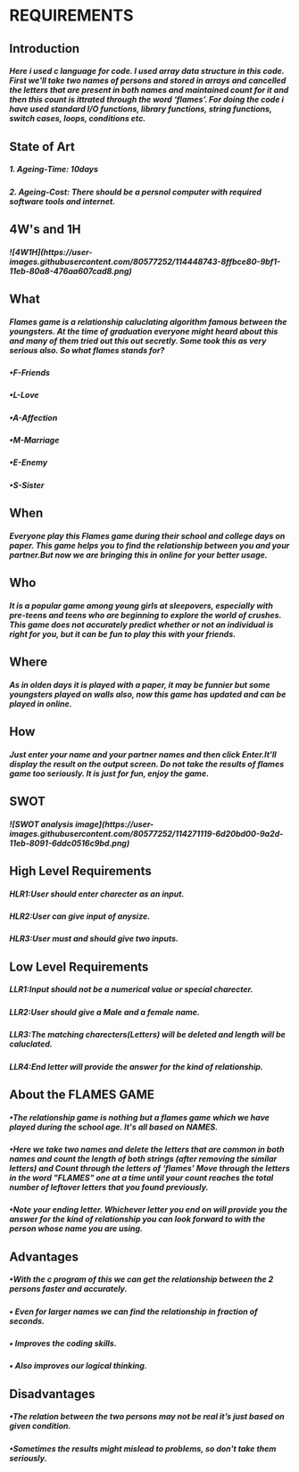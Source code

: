 <h1>REQUIREMENTS
  
<h2>Introduction
  
  
<h5>Here i used c language for code. I used array data structure in this code. First we'll take two names of persons and stored in arrays
and cancelled the letters that are present in both names and maintained count for it and then this count is ittrated through the word
‘flames’. For doing the code i have used standard I/O functions, library functions, string functions, switch cases, loops, conditions etc.

<h2>State of Art
<h5>1. Ageing-Time: 10days
<h5>2. Ageing-Cost: There should be a persnol computer with required software tools and internet.
  
<h2>4W's and 1H
  
<h5>![4W1H](https://user-images.githubusercontent.com/80577252/114448743-8ffbce80-9bf1-11eb-80a8-476aa607cad8.png)

<h2>What
<h5>Flames game is a relationship caluclating algorithm famous between the youngsters. At the time of graduation everyone might heard about this and many of them
  tried out this out secretly. Some took this as very serious also. So what flames stands for?
<h5>•F-Friends
<h5>•L-Love
<h5>•A-Affection
<h5>•M-Marriage
<h5>•E-Enemy
<h5>•S-Sister
<h2>When
<h5>Everyone play this Flames game during their school and college days on paper. This game helps you to find the relationship between you and your partner.But now
  we are bringing this in online for your better usage.
<h2>Who
<h5>It is a popular game among young girls at sleepovers, especially with pre-teens and teens who are beginning to explore the world of crushes. This game does not
  accurately predict whether or not an individual is right for you, but it can be fun to play this with your friends.
<h2>Where
<h5>As in olden days it is played with a paper, it may be funnier but some youngsters played on walls also, now this game has updated and can be played in online.
<h2>How
<h5>Just enter your name and your partner names and then click Enter.It'll display the result on the output screen. Do not take the results of flames game too seriously. 
  It is just for fun, enjoy the game.
<h2>SWOT
<h5>![SWOT analysis image](https://user-images.githubusercontent.com/80577252/114271119-6d20bd00-9a2d-11eb-8091-6ddc0516c9bd.png)
  
 <h2>High Level Requirements
  <h5>HLR1:User should enter charecter as an input.
  <h5>HLR2:User can give input of anysize.
  <h5>HLR3:User must and should give two inputs.
    
 <h2>Low Level Requirements
  <h5>LLR1:Input should not be a numerical value or special charecter.
  <h5>LLR2:User should give a Male and a female name.
  <h5>LLR3:The matching charecters(Letters) will be deleted and length will be caluclated.
  <h5>LLR4:End letter will provide the answer for the kind of relationship.
  
  
<h2>About the FLAMES GAME
  <h5>•The relationship game is nothing but a flames game which we have played during the school age. It's all based on NAMES.
  <h5>•Here we take two names and delete the letters that are common in both names and count the length of both strings (after removing the similar letters) and
    Count through the letters of ‘flames’ Move through the letters in the word "FLAMES" one at a time until your count reaches the total number of leftover letters
    that you found previously.
  <h5>•Note your ending letter. Whichever letter you end on will provide you the answer for the kind of relationship you can look forward to with the person
      whose name you are using.
<h2>Advantages
  <h5>•With the c program of this we can get the relationship between the 2 persons faster and accurately.
  <h5>• Even for larger names we can find the relationship in fraction of seconds.
  <h5>• Improves the coding skills.
  <h5>• Also improves our logical thinking.
<h2>Disadvantages
  <h5>•The relation between the two persons may not be real it’s just based on given condition.
  <h5>•Sometimes the results might mislead to problems, so don't take them seriously.
    

      
